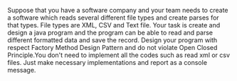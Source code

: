 Suppose that you have a software company and your team needs to create a software
which reads several different file types and create parses for that types.
File types are XML, CSV and Text file. Your task is create and design a java program
and the program can be able to read and parse different formatted data and
save the record. Design your program with respect Factory Method Design Pattern
and do not violate Open Closed Principle.You don't need to implement all the codes
such as read xml or csv files. Just make necessary implementations and report
as a console message.
